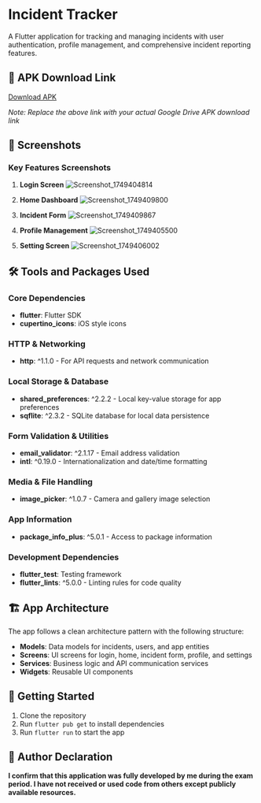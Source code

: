 # Incident Tracker

A Flutter application for tracking and managing incidents with user authentication, profile management, and comprehensive incident reporting features.

## 📱 APK Download Link

[Download APK](https://drive.google.com/file/d/1LWlWb0xGhUzScUtKl1Bg1ysLnss8YyH3/view?usp=sharing)

*Note: Replace the above link with your actual Google Drive APK download link*

## 📸 Screenshots

### Key Features Screenshots

1. **Login Screen**
  ![Screenshot_1749404814](https://github.com/user-attachments/assets/247940d6-3172-4601-9587-2c77bc5eb8a0)

2. **Home Dashboard**
  ![Screenshot_1749409800](https://github.com/user-attachments/assets/6b2fe05f-44f3-4e3d-8898-3bd0ecdb62d3)

3. **Incident Form**
  ![Screenshot_1749409867](https://github.com/user-attachments/assets/879d4991-4d01-41de-9122-17c6611a2aeb)

4. **Profile Management**
   ![Screenshot_1749405500](https://github.com/user-attachments/assets/bfc57650-906c-4903-a390-dd2f0566f008)
5. **Setting Screen**
   ![Screenshot_1749406002](https://github.com/user-attachments/assets/71b16dea-bb3e-432f-a26b-5fb86abdd46a)


## 🛠️ Tools and Packages Used

### Core Dependencies
- **flutter**: Flutter SDK
- **cupertino_icons**: iOS style icons

### HTTP & Networking
- **http**: ^1.1.0 - For API requests and network communication

### Local Storage & Database
- **shared_preferences**: ^2.2.2 - Local key-value storage for app preferences
- **sqflite**: ^2.3.2 - SQLite database for local data persistence

### Form Validation & Utilities
- **email_validator**: ^2.1.17 - Email address validation
- **intl**: ^0.19.0 - Internationalization and date/time formatting

### Media & File Handling
- **image_picker**: ^1.0.7 - Camera and gallery image selection

### App Information
- **package_info_plus**: ^5.0.1 - Access to package information

### Development Dependencies
- **flutter_test**: Testing framework
- **flutter_lints**: ^5.0.0 - Linting rules for code quality

## 🏗️ App Architecture

The app follows a clean architecture pattern with the following structure:
- **Models**: Data models for incidents, users, and app entities
- **Screens**: UI screens for login, home, incident form, profile, and settings
- **Services**: Business logic and API communication services
- **Widgets**: Reusable UI components

## 🚀 Getting Started

1. Clone the repository
2. Run `flutter pub get` to install dependencies
3. Run `flutter run` to start the app

## 📝 Author Declaration

**I confirm that this application was fully developed by me during the exam period. I have not received or used code from others except publicly available resources.**

